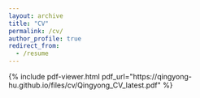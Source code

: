 ```yaml
---
layout: archive
title: "CV"
permalink: /cv/
author_profile: true
redirect_from:
  - /resume
---
```



<div id="pdf-view">
  {% include pdf-viewer.html pdf_url="https://qingyong-hu.github.io/files/cv/Qingyong_CV_latest.pdf" %}
</div>


<script>
  document.getElementById('toggle-pdf-view').addEventListener('click', function(e) {
    e.preventDefault();
    var pdfView = document.getElementById('pdf-view');
    var cvContent = document.getElementById('cv-content');
    
    if (pdfView.style.display === 'none') {
      pdfView.style.display = 'block';
      cvContent.style.display = 'none';
      this.textContent = 'Show HTML Version';
    } else {
      pdfView.style.display = 'none';
      cvContent.style.display = 'block';
      this.textContent = 'Show PDF Version';
    }
  });
</script>

<!-- {% include base_path %}

Education
======
* Ph.D in Version Control Theory, GitHub University, 2018 (expected)
* M.S. in Jekyll, GitHub University, 2014
* B.S. in GitHub, GitHub University, 2012

Work experience
======
* Spring 2024: Academic Pages Collaborator
  * GitHub University
  * Duties includes: Updates and improvements to template
  * Supervisor: The Users

* Fall 2015: Research Assistant
  * GitHub University
  * Duties included: Merging pull requests
  * Supervisor: Professor Hub

* Summer 2015: Research Assistant
  * GitHub University
  * Duties included: Tagging issues
  * Supervisor: Professor Git
  
Skills
======
* Skill 1
* Skill 2
  * Sub-skill 2.1
  * Sub-skill 2.2
  * Sub-skill 2.3
* Skill 3

Publications
======
  <ul>{% for post in site.publications reversed %}
    {% include archive-single-cv.html %}
  {% endfor %}</ul>
  
Talks
======
  <ul>{% for post in site.talks reversed %}
    {% include archive-single-talk-cv.html  %}
  {% endfor %}</ul>
  
Teaching
======
  <ul>{% for post in site.teaching reversed %}
    {% include archive-single-cv.html %}
  {% endfor %}</ul>
  
Service and leadership
======
* Currently signed in to 43 different slack teams -->
